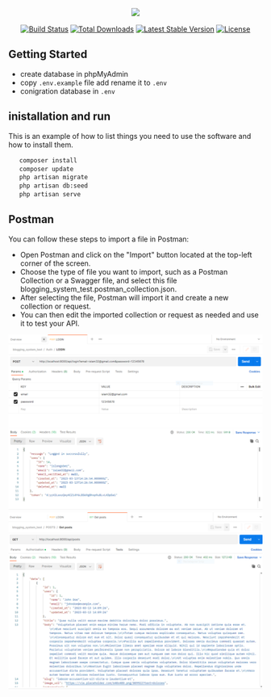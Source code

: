 <p align="center"><a href="https://laravel.com" target="_blank"><img src="https://raw.githubusercontent.com/laravel/art/master/logo-lockup/5%20SVG/2%20CMYK/1%20Full%20Color/laravel-logolockup-cmyk-red.svg" width="400"></a></p>

<p align="center">
<a href="https://travis-ci.org/laravel/framework"><img src="https://travis-ci.org/laravel/framework.svg" alt="Build Status"></a>
<a href="https://packagist.org/packages/laravel/framework"><img src="https://img.shields.io/packagist/dt/laravel/framework" alt="Total Downloads"></a>
<a href="https://packagist.org/packages/laravel/framework"><img src="https://img.shields.io/packagist/v/laravel/framework" alt="Latest Stable Version"></a>
<a href="https://packagist.org/packages/laravel/framework"><img src="https://img.shields.io/packagist/l/laravel/framework" alt="License"></a>
</p>

## Getting Started

* create database in phpMyAdmin
* copy ```.env.example``` file add rename it to ```.env```
* conigration database in ```.env```

## inistallation and run

This is an example of how to list things you need to use the software and how to install them.

```sh
   composer install
   composer update
   php artisan migrate
   php artisan db:seed
   php artisan serve
  ```

## Postman

You can follow these steps to import a file in Postman:
* Open Postman and click on the "Import" button located at the top-left corner of the screen.
* Choose the type of file you want to import, such as a Postman Collection or a Swagger file, and select this file blogging_system_test.postman_collection.json.
* After selecting the file, Postman will import it and create a new collection or request.
* You can then edit the imported collection or request as needed and use it to test your API.

<div align="center">
    <img src="images/img1.PNG" alt="Output">
  </a>
 </div>
 
 <div align="center">
    <img src="images/img2.PNG" alt="Output">
  </a>
 </div>
